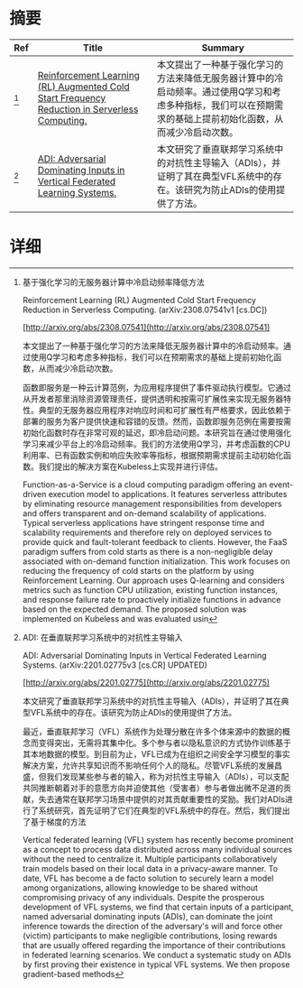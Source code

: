 # 摘要

| Ref | Title | Summary |
| --- | --- | --- |
| [^1] | [Reinforcement Learning (RL) Augmented Cold Start Frequency Reduction in Serverless Computing.](http://arxiv.org/abs/2308.07541) | 本文提出了一种基于强化学习的方法来降低无服务器计算中的冷启动频率。通过使用Q学习和考虑多种指标，我们可以在预期需求的基础上提前初始化函数，从而减少冷启动次数。 |
| [^2] | [ADI: Adversarial Dominating Inputs in Vertical Federated Learning Systems.](http://arxiv.org/abs/2201.02775) | 本文研究了垂直联邦学习系统中的对抗性主导输入（ADIs），并证明了其在典型VFL系统中的存在。该研究为防止ADIs的使用提供了方法。 |

# 详细

[^1]: 基于强化学习的无服务器计算中冷启动频率降低方法

    Reinforcement Learning (RL) Augmented Cold Start Frequency Reduction in Serverless Computing. (arXiv:2308.07541v1 [cs.DC])

    [http://arxiv.org/abs/2308.07541](http://arxiv.org/abs/2308.07541)

    本文提出了一种基于强化学习的方法来降低无服务器计算中的冷启动频率。通过使用Q学习和考虑多种指标，我们可以在预期需求的基础上提前初始化函数，从而减少冷启动次数。

    

    函数即服务是一种云计算范例，为应用程序提供了事件驱动执行模型。它通过从开发者那里消除资源管理责任，提供透明和按需可扩展性来实现无服务器特性。典型的无服务器应用程序对响应时间和可扩展性有严格要求，因此依赖于部署的服务为客户提供快速和容错的反馈。然而，函数即服务范例在需要按需初始化函数时存在非常可观的延迟，即冷启动问题。本研究旨在通过使用强化学习来减少平台上的冷启动频率。我们的方法使用Q学习，并考虑函数的CPU利用率、已有函数实例和响应失败率等指标，根据预期需求提前主动初始化函数。我们提出的解决方案在Kubeless上实现并进行评估。

    Function-as-a-Service is a cloud computing paradigm offering an event-driven execution model to applications. It features serverless attributes by eliminating resource management responsibilities from developers and offers transparent and on-demand scalability of applications. Typical serverless applications have stringent response time and scalability requirements and therefore rely on deployed services to provide quick and fault-tolerant feedback to clients. However, the FaaS paradigm suffers from cold starts as there is a non-negligible delay associated with on-demand function initialization. This work focuses on reducing the frequency of cold starts on the platform by using Reinforcement Learning. Our approach uses Q-learning and considers metrics such as function CPU utilization, existing function instances, and response failure rate to proactively initialize functions in advance based on the expected demand. The proposed solution was implemented on Kubeless and was evaluated usin
    
[^2]: ADI: 在垂直联邦学习系统中的对抗性主导输入

    ADI: Adversarial Dominating Inputs in Vertical Federated Learning Systems. (arXiv:2201.02775v3 [cs.CR] UPDATED)

    [http://arxiv.org/abs/2201.02775](http://arxiv.org/abs/2201.02775)

    本文研究了垂直联邦学习系统中的对抗性主导输入（ADIs），并证明了其在典型VFL系统中的存在。该研究为防止ADIs的使用提供了方法。

    

    最近，垂直联邦学习（VFL）系统作为处理分散在许多个体来源中的数据的概念而变得突出，无需将其集中化。多个参与者以隐私意识的方式协作训练基于其本地数据的模型。到目前为止，VFL已成为在组织之间安全学习模型的事实解决方案，允许共享知识而不影响任何个人的隐私。尽管VFL系统的发展昌盛，但我们发现某些参与者的输入，称为对抗性主导输入（ADIs），可以支配共同推断朝着对手的意愿方向并迫使其他（受害者）参与者做出微不足道的贡献，失去通常在联邦学习场景中提供的对其贡献重要性的奖励。我们对ADIs进行了系统研究，首先证明了它们在典型的VFL系统中的存在。然后，我们提出了基于梯度的方法

    Vertical federated learning (VFL) system has recently become prominent as a concept to process data distributed across many individual sources without the need to centralize it. Multiple participants collaboratively train models based on their local data in a privacy-aware manner. To date, VFL has become a de facto solution to securely learn a model among organizations, allowing knowledge to be shared without compromising privacy of any individuals. Despite the prosperous development of VFL systems, we find that certain inputs of a participant, named adversarial dominating inputs (ADIs), can dominate the joint inference towards the direction of the adversary's will and force other (victim) participants to make negligible contributions, losing rewards that are usually offered regarding the importance of their contributions in federated learning scenarios. We conduct a systematic study on ADIs by first proving their existence in typical VFL systems. We then propose gradient-based methods
    

